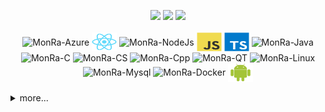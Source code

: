 <!--Hello
<h2><img src="https://emojis.slackmojis.com/emojis/images/1531849430/4246/blob-sunglasses.gif?1531849430" width="30"/> Hi 👋 , I'm MonRá! <img src="https://media.giphy.com/media/12oufCB0MyZ1Go/giphy.gif" width="50"></h2>
-->

<div>
  </p>
  <div align="center">
   <a href="https://www.facebook.com/ramon.chaib" target="_blank"><img src="https://img.shields.io/badge/-Facebook-%230077B5?style=for-the-badge&logo=facebook&logoColor=white" target="_blank"></a> 
  <a href="https://www.instagram.com/monrapps/" target="_blank"><img src="https://img.shields.io/badge/-Instagram-%23E4405F?style=for-the-badge&logo=instagram&logoColor=white" target="_blank"></a>
  <a href="https://www.linkedin.com/in/ramon-chaib-27007635/" target="_blank"><img src="https://img.shields.io/badge/-LinkedIn-%230077B5?style=for-the-badge&logo=linkedin&logoColor=white" target="_blank"></a>   
</div>
  
 <div style="display: inline_block" align="center"><br>
  <img align="center" alt="MonRa-Azure" height="30" width="40" src="https://cdn.jsdelivr.net/gh/devicons/devicon/icons/azure/azure-original.svg">
  <img align="center" alt="MonRa-React" height="30" width="40" src="https://raw.githubusercontent.com/devicons/devicon/master/icons/react/react-original.svg">
  <img align="center" alt="MonRa-NodeJs" height="30" width="40" src="https://cdn.jsdelivr.net/gh/devicons/devicon/icons/nodejs/nodejs-original.svg">
  <img align="center" alt="MonRa-Js" height="30" width="40" src="https://raw.githubusercontent.com/devicons/devicon/master/icons/javascript/javascript-original.svg">     <img align="center" alt="MonRa-Ts" height="30" width="40" src="https://raw.githubusercontent.com/devicons/devicon/master/icons/typescript/typescript-original.svg">
  <img align="center" alt="MonRa-Java" height="30" width="40" src="https://cdn.jsdelivr.net/gh/devicons/devicon/icons/java/java-original.svg">
  <img align="center" alt="MonRa-C" height="30" width="40" src="https://cdn.jsdelivr.net/gh/devicons/devicon/icons/c/c-original.svg">
  <img align="center" alt="MonRa-CS" height="30" width="40" src="https://cdn.jsdelivr.net/gh/devicons/devicon/icons/csharp/csharp-original.svg">
  <img align="center" alt="MonRa-Cpp" height="30" width="40" src="https://cdn.jsdelivr.net/gh/devicons/devicon/icons/cplusplus/cplusplus-original.svg">
  <img align="center" alt="MonRa-QT" height="30" width="40" src="https://cdn.jsdelivr.net/gh/devicons/devicon/icons/qt/qt-original.svg">
  <img align="center" alt="MonRa-Linux" height="30" width="40" src="https://cdn.jsdelivr.net/gh/devicons/devicon/icons/linux/linux-original.svg">
  <img align="center" alt="MonRa-Mysql" height="30" width="40" src="https://cdn.jsdelivr.net/gh/devicons/devicon/icons/mysql/mysql-original.svg">
  <img align="center" alt="MonRa-Docker" height="30" width="40" src="https://cdn.jsdelivr.net/gh/devicons/devicon/icons/docker/docker-original.svg">  
  <img align="center" alt="MonRa-Android" height="30" width="40" src="https://github.com/devicons/devicon/blob/master/icons/android/android-original.svg">
  
</div>
</a>

</br>
<!--
[![github activity graph](https://activity-graph.herokuapp.com/graph?username=monrapps&theme=chartreuse-dark)](https://github.com/monrapps/)
-->
<div>
<details>
      <summary>more...</summary>
      
<!--
### <img src="https://media.giphy.com/media/VgCDAzcKvsR6OM0uWg/giphy.gif" width="50"> A little more about me...  

```javascript
const monra = {
    pronouns: "He" | "Him",
    code: ["any"],
    askMeAbout: ["any"],
    technologies: {
        backEnd: {
            js: ["any"],
        },
        mobileApp: {
            native: ["Android Development"]
        },
        devOps: ["AWS", "Docker🐳", "Route53", "Nginx"],
        databases: ["mongo", "MySql", "sqlite"],
        misc: ["Firebase", "Socket.IO", "selenium", "open-cv", "php", "SuiteApp"]
    },
    architecture: ["Serverless Architecture", "Progressive web applications", "Single page applications"],
    currentFocus: "Building Robots to ease opertations",
    funFact: "There are two ways to write error-free programs; only the third one works"
};
```
-->

---
<!--START_SECTION:waka-->
![Code Time](http://img.shields.io/badge/Code%20Time-1%2C176%20hrs%2035%20mins-blue)

![Profile Views](http://img.shields.io/badge/Profile%20Views-0-blue)

![Lines of code](https://img.shields.io/badge/From%20Hello%20World%20I%27ve%20Written-3.2%20million%20lines%20of%20code-blue)

**🐱 My GitHub Data** 

> 📦 63.5 kB Used in GitHub's Storage 
 > 
> 🏆 2,325 Contributions in the Year 2025
 > 
> 🚫 Not Opted to Hire
 > 
> 📜 24 Public Repositories 
 > 
> 🔑 20 Private Repositories 
 > 
**I'm an Early 🐤** 

```text
🌞 Morning                9143 commits        ████████░░░░░░░░░░░░░░░░░   33.12 % 
🌆 Daytime                11834 commits       ███████████░░░░░░░░░░░░░░   42.87 % 
🌃 Evening                4123 commits        ████░░░░░░░░░░░░░░░░░░░░░   14.94 % 
🌙 Night                  2503 commits        ██░░░░░░░░░░░░░░░░░░░░░░░   09.07 % 
```
📅 **I'm Most Productive on Thursday** 

```text
Monday                   5068 commits        █████░░░░░░░░░░░░░░░░░░░░   18.36 % 
Tuesday                  5076 commits        █████░░░░░░░░░░░░░░░░░░░░   18.39 % 
Wednesday                5188 commits        █████░░░░░░░░░░░░░░░░░░░░   18.80 % 
Thursday                 5949 commits        █████░░░░░░░░░░░░░░░░░░░░   21.55 % 
Friday                   3908 commits        ████░░░░░░░░░░░░░░░░░░░░░   14.16 % 
Saturday                 1367 commits        █░░░░░░░░░░░░░░░░░░░░░░░░   04.95 % 
Sunday                   1047 commits        █░░░░░░░░░░░░░░░░░░░░░░░░   03.79 % 
```


📊 **This Week I Spent My Time On** 

```text
🕑︎ Time Zone: America/Sao_Paulo

💬 Programming Languages: 
TypeScript               6 hrs 35 mins       ███████████░░░░░░░░░░░░░░   42.70 % 
JavaScript               3 hrs 48 mins       ██████░░░░░░░░░░░░░░░░░░░   24.65 % 
Other                    2 hrs 40 mins       ████░░░░░░░░░░░░░░░░░░░░░   17.35 % 
Markdown                 37 mins             █░░░░░░░░░░░░░░░░░░░░░░░░   04.03 % 
Bash                     29 mins             █░░░░░░░░░░░░░░░░░░░░░░░░   03.23 % 

🔥 Editors: 
VS Code                  15 hrs 27 mins      █████████████████████████   100.00 % 

🐱‍💻 Projects: 
nlm-gww-watcher          4 hrs 8 mins        ███████░░░░░░░░░░░░░░░░░░   26.78 % 
wlm-frontend             4 hrs 5 mins        ███████░░░░░░░░░░░░░░░░░░   26.45 % 
wlm-backend              3 hrs 8 mins        █████░░░░░░░░░░░░░░░░░░░░   20.29 % 
Unknown Project          1 hr 49 mins        ███░░░░░░░░░░░░░░░░░░░░░░   11.78 % 
gww-v6i                  1 hr 30 mins        ██░░░░░░░░░░░░░░░░░░░░░░░   09.76 % 

💻 Operating System: 
WSL                      13 hrs 33 mins      ██████████████████████░░░   87.78 % 
Windows                  1 hr 53 mins        ███░░░░░░░░░░░░░░░░░░░░░░   12.22 % 
```

**I Mostly Code in C++** 

```text
C                        15 repos            ████░░░░░░░░░░░░░░░░░░░░░   17.86 % 
Python                   9 repos             ███░░░░░░░░░░░░░░░░░░░░░░   10.71 % 
JavaScript               8 repos             ██░░░░░░░░░░░░░░░░░░░░░░░   09.52 % 
Shell                    5 repos             █░░░░░░░░░░░░░░░░░░░░░░░░   05.95 % 
HTML                     5 repos             █░░░░░░░░░░░░░░░░░░░░░░░░   05.95 % 
```



**Timeline**

![Lines of Code chart](https://raw.githubusercontent.com/monrapps/monrapps/master/assets/bar_graph.png)


 Last Updated on 11/06/2025 13:22:17 UTC
<!--END_SECTION:waka-->
